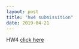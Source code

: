 ```yaml
---
layout: post
title: "hw4 submissition"
date: 2019-04-21
---
```

HW4 [click here]({{site.baseurl}}/assets/hw4.pdf)

